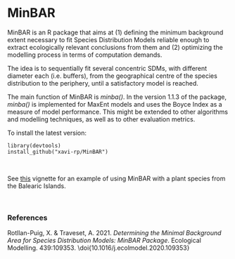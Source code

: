 # MinBAR

MinBAR is an R package that aims at (1) defining the minimum background extent necessary to fit Species Distribution Models reliable enough to extract ecologically relevant conclusions from them and (2) optimizing the modelling process in terms of computation demands.

The idea is to sequentially fit several concentric SDMs, with different diameter each (i.e. buffers), from the geographical centre of the species distribution to the periphery, until a satisfactory model is reached.

The main function of MinBAR is *minba()*. In the version 1.1.3 of the package, *minba()* is implemented for MaxEnt models and uses the Boyce Index as a measure of model performance. This might be extended to other algorithms and modelling techniques, as well as to other evaluation metrics.

To install the latest version:
```
library(devtools)
install_github("xavi-rp/MinBAR")
```
&nbsp;

See [this](https://cran.r-project.org/package=MinBAR/vignettes/Example_MinBAR_Balearics.html) vignette for an example of using MinBAR with a plant species from the Balearic Islands.

&nbsp;



### References

Rotllan-Puig, X. & Traveset, A. 2021. *Determining the Minimal Background Area for Species Distribution Models: MinBAR Package*. Ecological Modelling. 439:109353. \doi{10.1016/j.ecolmodel.2020.109353}
